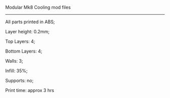 Modular Mk8 Cooling mod files

----------------

All parts printed in ABS;

Layer height: 0.2mm;

Top Layers: 4;

Bottom Layers: 4;

Walls: 3;

Infill: 35%;

Supports: no;

Print time: approx 3 hrs
